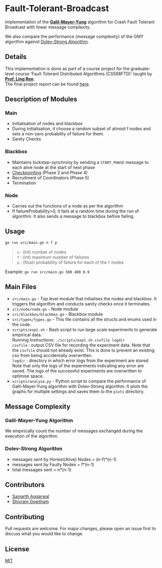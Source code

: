 # Fault-Tolerant-Broadcast
Implementation of the [**Galil-Mayer-Yung**](https://ieeexplore.ieee.org/abstract/document/492674) algorithm for Crash Fault Tolerant Broadcast with linear message complexity.

We also compare the performance (message complexity) of the GMY algorithm against [Dolev-Strong Algorithm](https://www.semanticscholar.org/paper/Authenticated-Algorithms-for-Byzantine-Agreement-Dolev-Strong/38c830bf6192d9e83cf6793d01c54032b63bb8f8).

## Details
This implementation is done as part of a course project for the graduate-level course 'Fault Tolerant Distributed Algorithms (CS598FTD)' taught by [**Prof. Ling Ren**](https://sites.google.com/view/renling). \
The final project report can be found [here](http://link_to_report).

## Description of Modules
### Main
+ Initialisation of nodes and blackbox
+ During initialisation, it choose a random subset of atmost f nodes and sets a non-zero probability of failure for them.
+ Sanity Checks

### Blackbox
+ Maintains lockstep-synchrony by sending a `START_PHASE` message to each alive node at the start of next phase
+ [Checkpointing](https://dl.acm.org/doi/10.1145/197917.198082) (Phase 2 and Phase 4)
+ Recruitment of Coordinators (Phase 5)
+ Termination

### Node
+ Carries out the functions of a node as per the algorithm
+ If failureProbability>0, it fails at a random time during the run of algorithm. It also sends a message to blackbox before failing.

## Usage
```bash
go run src/main.go n f p
```
> `n` : (int) number of nodes \
> `f` : (int) maximum number of failures \
> `p` : (float) probability of failure for each of the `f` nodes

Example: ```go run src/main.go 500 400 0.9```

## Main Files
+ `src/main.go` - Top level module that initialises the nodes and blackbox. It triggers the algorithm and conducts sanity checks once it       terminates.
+ `src/node/node.go` - Node module
+ `src/blackbox/blackbox.go` - Blackbox module
+ `src/types/types.go` - This file contains all the structs and enums used in the code.
+ `scripts/expt.sh` - Bash script to run large scale experiments to generate empirical data. \
    Running Instructions: 
    ```./scripts/expt.sh csvfile logdir``` \
    `csvfile` : output CSV file for recording the experiment data. Note that the `csvfile` should not already exist. This is done to prevent an existing csv from being accidentally overwritten. \
    `logdir` : directory in which error logs from the experiment are stored. Note that only the logs of the experiments indicating any error are saved. The logs of the successful experiments are overwritten to optimise space. 
+ `scripts/analyse.py` - Python script to compare the performance of Galil-Mayer-Yung algorithm with Dolev-Strong algorithm. It plots the      graphs for multiple settings and saves them to the `plots` directory.

## Message Complexity
### Galil-Mayer-Yung Algorithm
We empirically count the number of messages exchanged during the execution of the algorithm.
### Dolev-Strong Algorithm
+ messages sent by Honest(Alive) Nodes = (n-f)*(n-1)
+ messages sent by Faulty Nodes = f*(n-1)
+ total messages sent = n*(n-1)

## Contributors
+ [Samarth Aggarwal](https://github.com/samarthaggarwal)
+ [Shivram Gowtham](https://github.com/ShivramIITG)

## Contributing
Pull requests are welcome. For major changes, please open an issue first to discuss what you would like to change.

## License
[MIT](https://choosealicense.com/licenses/mit/)
